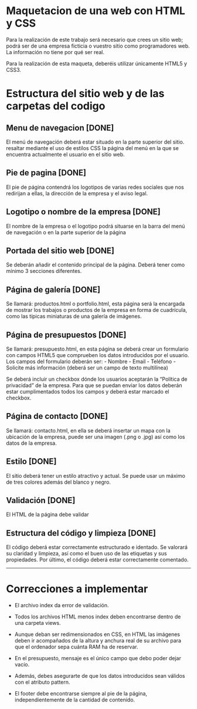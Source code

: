 # Maquetacion de una web con HTML y CSS
Para la realización de este trabajo será necesario que crees un sitio web; podrá ser de una empresa ficticia o vuestro sitio como programadores web. La información no tiene por qué ser real.

Para la realización de esta maqueta, deberéis utilizar únicamente HTML5 y CSS3.


# Estructura del sitio web y de las carpetas del codigo

## Menu de navegacion [DONE]
El menú de navegación deberá estar situado en la parte superior
del sitio. resaltar mediante el uso de estilos CSS la página del menú en la que se encuentra actualmente el usuario en el sitio web.

## Pie de pagina [DONE]
El pie de página contendrá los logotipos de varias redes sociales
que nos redirijan a ellas, la dirección de la empresa y el aviso legal.

## Logotipo o nombre de la empresa [DONE]
El nombre de la empresa o el logotipo podrá situarse en la barra
del menú de navegación o en la parte superior de la página

##  Portada del sitio web [DONE]
Se deberán añadir el contenido principal de la página. Deberá tener como mínimo 3 secciones diferentes.

## Página de galería [DONE]
Se llamará: productos.html o portfolio.html, esta página será la encargada de mostrar los trabajos o productos de la empresa en forma de cuadrícula, como las típicas miniaturas de una galería de imágenes.

## Página de presupuestos [DONE]
Se llamará: presupuesto.html, en esta página se deberá crear un formulario con campos HTML5 que comprueben los datos introducidos por el usuario. 
Los campos del formulario deberán ser:
    - Nombre
    - Email
    - Teléfono
    - Solicite más información (deberá ser un campo de texto multilínea)

Se deberá incluir un checkbox dónde los usuarios aceptarán la “Política de privacidad” de la empresa. Para que se puedan enviar los datos deberán estar cumplimentados todos los campos y deberá estar marcado el checkbox.

## Página de contacto [DONE]
Se llamará: contacto.html, en ella se deberá insertar un mapa con la ubicación de la empresa, puede ser una imagen (.png o .jpg) así como los datos de la empresa. 


## Estilo [DONE]
El sitio deberá tener un estilo atractivo y actual.
Se puede usar un máximo de tres colores además del blanco y negro.


## Validación [DONE]
El HTML de la página debe validar


## Estructura del código y limpieza [DONE]
El código deberá estar correctamente estructurado e identado. Se valorará su claridad y limpieza, así como el buen uso de las etiquetas y sus propiedades. Por último, el código deberá estar correctamente comentado.

***

# Correcciones a implementar

- El archivo index da error de validación.

- Todos los archivos HTML menos index deben encontrarse dentro de una carpeta views.

- Aunque deban ser redimensionados en CSS, en HTML las imágenes deben ir acompañados de la altura y anchura real de su archivo para que el ordenador sepa cuánta RAM ha de reservar.

- En el presupuesto, mensaje es el único campo que debo poder dejar vacío.

- Además, debes asegurarte de que los datos introducidos sean válidos con el atributo pattern.

- El footer debe encontrarse siempre al pie de la página, independientemente de la cantidad de contenido.
